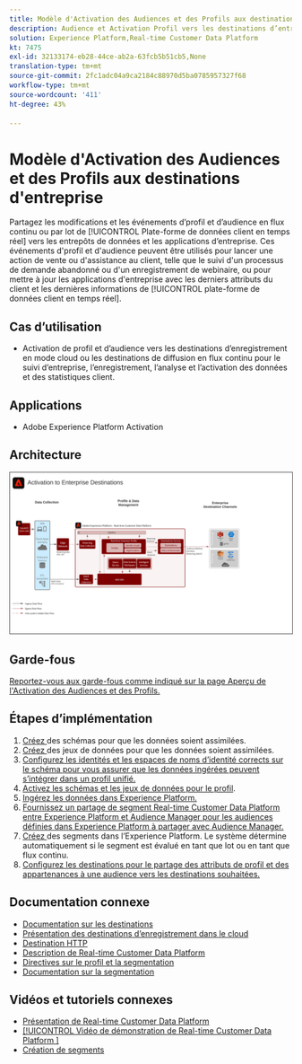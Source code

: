 ```yaml
---
title: Modèle d'Activation des Audiences et des Profils aux destinations d'entreprise
description: Audience et Activation Profil vers les destinations d’entreprise
solution: Experience Platform,Real-time Customer Data Platform
kt: 7475
exl-id: 32133174-eb28-44ce-ab2a-63fcb5b51cb5,None
translation-type: tm+mt
source-git-commit: 2fc1adc04a9ca2184c88970d5ba0785957327f68
workflow-type: tm+mt
source-wordcount: '411'
ht-degree: 43%

---
```


# Modèle d&#39;Activation des Audiences et des Profils aux destinations d&#39;entreprise

Partagez les modifications et les événements d’profil et d’audience en flux continu ou par lot de [!UICONTROL Plate-forme de données client en temps réel] vers les entrepôts de données et les applications d’entreprise. Ces événements d&#39;profil et d&#39;audience peuvent être utilisés pour lancer une action de vente ou d&#39;assistance au client, telle que le suivi d&#39;un processus de demande abandonné ou d&#39;un enregistrement de webinaire, ou pour mettre à jour les applications d&#39;entreprise avec les derniers attributs du client et les dernières informations de [!UICONTROL plate-forme de données client en temps réel].

## Cas d’utilisation

* Activation de profil et d’audience vers les destinations d’enregistrement en mode cloud ou les destinations de diffusion en flux continu pour le suivi d’entreprise, l’enregistrement, l’analyse et l’activation des données et des statistiques client.

## Applications

* Adobe Experience Platform Activation

## Architecture

<img src="assets/enterprise_destination_activation.svg" alt="Architecture de référence pour le scénario d'Activation d'entreprise" style="border:1px solid #4a4a4a" />


## Garde-fous

[Reportez-vous aux garde-fous comme indiqué sur la page Aperçu de l&#39;Activation des Audiences et des Profils.](overview.md)

## Étapes d’implémentation

1. [Créez ](https://experienceleague.adobe.com/docs/platform-learn/tutorials/schemas/create-a-schema.html) des schémas pour que les données soient assimilées.
1. [Créez ](https://experienceleague.adobe.com/docs/platform-learn/tutorials/data-ingestion/create-datasets-and-ingest-data.html) des jeux de données pour que les données soient assimilées.
1. [Configurez les identités et les espaces de noms d’identité corrects sur le schéma pour vous assurer que les données ingérées peuvent s’intégrer dans un profil unifié.](https://experienceleague.adobe.com/docs/platform-learn/tutorials/identities/label-ingest-and-verify-identity-data.html)
1. [Activez les schémas et les jeux de données pour le profil](https://experienceleague.adobe.com/docs/platform-learn/tutorials/profiles/bring-data-into-the-real-time-customer-profile.html).
1. [Ingérez les données dans Experience Platform.](https://experienceleague.adobe.com/?recommended=ExperiencePlatform-D-1-2020.1.dataingestion)
1. [Fournissez un partage de segment Real-time Customer Data Platform entre Experience Platform et Audience Manager pour les audiences définies dans Experience Platform à partager avec Audience Manager.](https://www.adobe.com/go/audiences)
1. [Créez ](https://experienceleague.adobe.com/docs/platform-learn/tutorials/segments/create-segments.html?lang=fr) des segments dans l’Experience Platform. Le système détermine automatiquement si le segment est évalué en tant que lot ou en tant que flux continu.
1. [Configurez les destinations pour le partage des attributs de profil et des appartenances à une audience vers les destinations souhaitées.](https://experienceleague.adobe.com/docs/platform-learn/tutorials/destinations/create-destinations-and-activate-data.html)

## Documentation connexe

* [Documentation sur les destinations](https://experienceleague.adobe.com/docs/experience-platform/destinations/catalog/overview.html?lang=fr)
* [Présentation des destinations d’enregistrement dans le cloud](https://experienceleague.adobe.com/docs/experience-platform/destinations/catalog/cloud-storage/overview.html?lang=en#catalog)
* [Destination HTTP](https://experienceleague.adobe.com/docs/experience-platform/destinations/catalog/http-destination.html?lang=en#overview)
* [Description de Real-time Customer Data Platform](https://helpx.adobe.com/fr/legal/product-descriptions/real-time-customer-data-platform.html)
* [Directives sur le profil et la segmentation](https://experienceleague.adobe.com/docs/experience-platform/profile/guardrails.html?lang=fr)
* [Documentation sur la segmentation](https://experienceleague.adobe.com/docs/experience-platform/segmentation/api/streaming-segmentation.html?lang=fr)

## Vidéos et tutoriels connexes

* [Présentation de Real-time Customer Data Platform ](https://experienceleague.adobe.com/docs/platform-learn/tutorials/application-services/rtcdp/understanding-the-real-time-customer-data-platform.html?lang=fr)
* [[!UICONTROL Vidéo de démonstration de Real-time Customer Data Platform ]](https://experienceleague.adobe.com/docs/platform-learn/tutorials/application-services/rtcdp/demo.html?lang=fr)
* [Création de segments](https://experienceleague.adobe.com/docs/platform-learn/tutorials/segments/create-segments.html)
